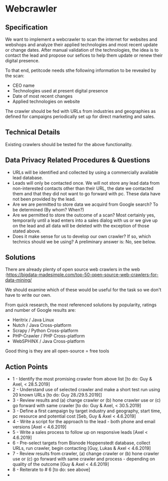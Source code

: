 <!-- TITLE: Webcrawler -->
<!-- SUBTITLE: A quick summary of Webcrawler Project -->

# Webcrawler

## Specification

We want to implement a webcrawler to scan the internet for websites and webshops and analyze their applied technologies and most recent update or change dates. After manual validation of the technologies, the idea is to contact the lead and propose our sefices to help them update or renew their digital presence.

To that end, petitcode needs sthe following information to be revealed by the scan:

- CEO name
- Technologies used at present digital presence
- Date of most recent changes
- Applied technologies on website

The crawler should be fed with URLs from industries and geographies as defined for campaigns periodically set up for direct marketing and sales.


## Technical Details

Existing crawlers should be tested for the above functionality. 


## Data Privacy Related Procedures & Questions

* URLs will be identified and collected by using a commercially available lead database.
* Leads will only be contacted once.  We will not store any lead data from non-interested contacts other than their URL, the date we contacted them and that they did not want to go forward with pc.  These data have not been provided by the lead.
* Are we are permitted to store data we acquird from Google search?  To be determined (By whom? When?)
* Are we permitted to store the outcome of a scan?  Most certainly yes, temporarily until a lead enters into a sales dialog with us or we give up on the lead and all data will be deleted with the exception of those stated above.	
* Does it make sense for us to develop our own crawler?  If so, which technics should we be using?  A preliminary answer is: No, see below.


## Solutions

There are already plenty of open source web crawlers in the web :https://bigdata-madesimple.com/top-50-open-source-web-crawlers-for-data-mining/

We should examine which of these would be useful for the task so we don't have to write our own.

From quick research, the most referenced solutions by popularity, ratings and number of Google results are:
- Heritrix /	Java	Linux
- Nutch	/ Java	Cross-platform
- Scrapy /	Python	Cross-platform
- PHP-Crawler	/ PHP	Cross-platform
- WebSPHINX	/ Java	Cross-platform

Good thing is they are all open-source = free tools


## Action Points

* 1 - Identify the most promising crawler from above list [to do: Guy & Axel, < 28.5.2019]
* 2 - Understand use of selected crawler and make a short test run using 20 known URLs [to do: Guy 28./29.5.2019]]
* 3 - Review results and (a) change crawler or (b) hone crawler use or (c) go forward with same crawler [to do: Guy & Axel, < 30.5.2019] 
* 3 - Define a first campaign by target industry and geography, start time, pc resource and potential cost [Seb, Guy & Axel < 4.6.2019]
* 4 - Write a script for the approach to the lead - both phone and email versions [Axel < 4.6.2019]
* 5 - Write a sales process to follow up on responsive leads [Axel < 4.6.2019]
* 6 - Pre-select targets from Bisnode Hoppenstedt database, collect URLs, run crawler, begin contacting [Guy, Lukas & Axel < 4.6.2019]
* 7 - Review results from crawler, (a) change crawler or (b) hone crawler use or (c) go forward with same crawler and process - depending on quality of the outcome [Guy & Axel < 4.6.2019]
* 8 - Reiterate to # 6 [to do: see above]
* 